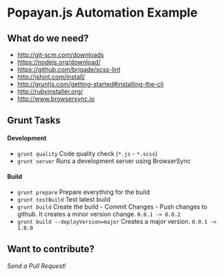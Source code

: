 Popayan.js Automation Example
=====

## What do we need?


- http://git-scm.com/downloads
- https://nodejs.org/download/
- https://github.com/brigade/scss-lint
- http://jshint.com/install/
- http://gruntjs.com/getting-started#installing-the-cli
- http://rubyinstaller.org/
- http://www.browsersync.io

## Grunt Tasks

#### Development
- `grunt quality` Code quality check (`*.js` - `*.scss`)
- `grunt server` Runs a development server using BrowserSync

#### Build
- `grunt prepare` Prepare everything for the build
- `grunt testBuild` Test latest build
- `grunt build` Create the build - Commit Changes - Push changes to github. It creates a minor version change. `0.0.1 -> 0.0.2`
- `grunt build --deployVersion=major` Creates a major version. `0.0.1 -> 1.0.0`

## Want to contribute?
*Send a Pull Request!*

